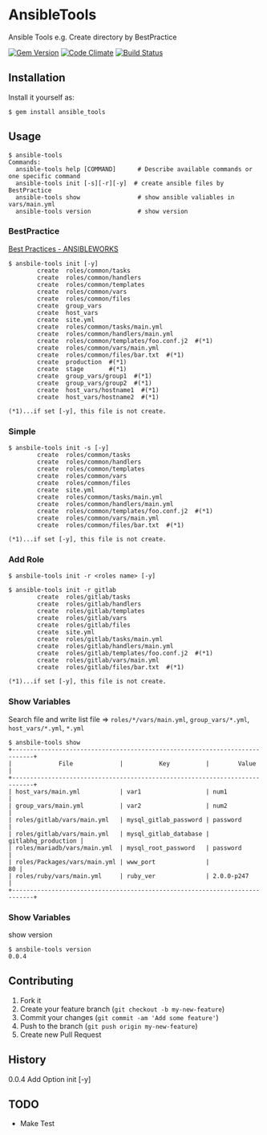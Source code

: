 # AnsibleTools

Ansible Tools e.g. Create directory by BestPractice

[![Gem Version](https://badge.fury.io/rb/ansible_tools.png)](http://badge.fury.io/rb/ansible_tools)
[![Code Climate](https://codeclimate.com/github/volanja/ansible_tools.png)](https://codeclimate.com/github/volanja/ansible_tools)
[![Build Status](https://travis-ci.org/volanja/ansible_tools.svg?branch=master)](https://travis-ci.org/volanja/ansible_tools)

## Installation

Install it yourself as:
```
$ gem install ansible_tools
```

## Usage

```
$ ansible-tools
Commands:
  ansible-tools help [COMMAND]      # Describe available commands or one specific command
  ansible-tools init [-s][-r][-y]  # create ansible files by BestPractice
  ansible-tools show                # show ansible valiables in vars/main.yml
  ansible-tools version             # show version
```

### BestPractice
[Best Practices - ANSIBLEWORKS](http://www.ansibleworks.com/docs/playbooks_best_practices.html)

```
$ ansbile-tools init [-y]
		create	roles/common/tasks
		create	roles/common/handlers
		create	roles/common/templates
		create	roles/common/vars
		create	roles/common/files
		create	group_vars
		create	host_vars
		create	site.yml
		create	roles/common/tasks/main.yml
		create	roles/common/handlers/main.yml
		create	roles/common/templates/foo.conf.j2  #(*1)
		create	roles/common/vars/main.yml
		create	roles/common/files/bar.txt  #(*1)
		create	production  #(*1)
		create	stage       #(*1)
		create	group_vars/group1  #(*1)
		create	group_vars/group2  #(*1)
		create	host_vars/hostname1  #(*1)
		create	host_vars/hostname2  #(*1)

(*1)...if set [-y], this file is not create.
```

### Simple

```
$ ansbile-tools init -s [-y]
		create	roles/common/tasks
		create	roles/common/handlers
		create	roles/common/templates
		create	roles/common/vars
		create	roles/common/files
		create	site.yml
		create	roles/common/tasks/main.yml
		create	roles/common/handlers/main.yml
		create	roles/common/templates/foo.conf.j2  #(*1)
		create	roles/common/vars/main.yml
		create	roles/common/files/bar.txt  #(*1)

(*1)...if set [-y], this file is not create.
```

### Add Role

```
$ ansbile-tools init -r <roles name> [-y]

$ ansible-tools init -r gitlab
		create	roles/gitlab/tasks
		create	roles/gitlab/handlers
		create	roles/gitlab/templates
		create	roles/gitlab/vars
		create	roles/gitlab/files
		create	site.yml
		create	roles/gitlab/tasks/main.yml
		create	roles/gitlab/handlers/main.yml
		create	roles/gitlab/templates/foo.conf.j2  #(*1)
		create	roles/gitlab/vars/main.yml
		create	roles/gitlab/files/bar.txt  #(*1)

(*1)...if set [-y], this file is not create.
```

### Show Variables
Search file and write list
file =>  `roles/*/vars/main.yml`, `group_vars/*.yml`, `host_vars/*.yml`, `*.yml`

```
$ ansbile-tools show
+----------------------------------------------------------------------------+
|             File             |          Key          |        Value        |
+----------------------------------------------------------------------------+
| host_vars/main.yml           | var1                  | num1                |
| group_vars/main.yml          | var2                  | num2                |
| roles/gitlab/vars/main.yml   | mysql_gitlab_password | password            |
| roles/gitlab/vars/main.yml   | mysql_gitlab_database | gitlabhq_production |
| roles/mariadb/vars/main.yml  | mysql_root_password   | password            |
| roles/Packages/vars/main.yml | www_port              |                  80 |
| roles/ruby/vars/main.yml     | ruby_ver              | 2.0.0-p247          |
+----------------------------------------------------------------------------+
```

### Show Variables
show version

```
$ ansbile-tools version
0.0.4
```

## Contributing

1. Fork it
2. Create your feature branch (`git checkout -b my-new-feature`)
3. Commit your changes (`git commit -am 'Add some feature'`)
4. Push to the branch (`git push origin my-new-feature`)
5. Create new Pull Request

## History
0.0.4  Add Option init [-y]

## TODO
+ Make Test
